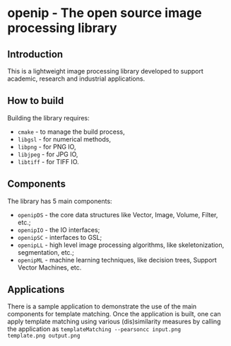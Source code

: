 # openip - The open source image processing library

## Introduction

This is a lightweight image processing library developed to support academic, research and industrial applications.

## How to build

Building the library requires:
* <code>cmake</code> - to manage the build process,
* <code>libgsl</code> - for numerical methods,
* <code>libpng</code> - for PNG IO,
* <code>libjpeg</code> - for JPG IO,
* <code>libtiff</code> - for TIFF IO.
    
## Components

The library has 5 main components:
* <code>openipDS</code> - the core data structures like Vector, Image, Volume, Filter, etc.;
* <code>openipIO</code> - the IO interfaces;
* <code>openipSC</code> - interfaces to GSL;
* <code>openipLL</code> - high level image processing algorithms, like skeletonization, segmentation, etc.;
* <code>openipML</code> - machine learning techniques, like decision trees, Support Vector Machines, etc.
    
## Applications

There is a sample application to demonstrate the use of the main components for template matching. Once the application is built, one can apply template matching using various (dis)similarity measures by calling the application as <code>templateMatching --pearsoncc input.png template.png output.png</code>

